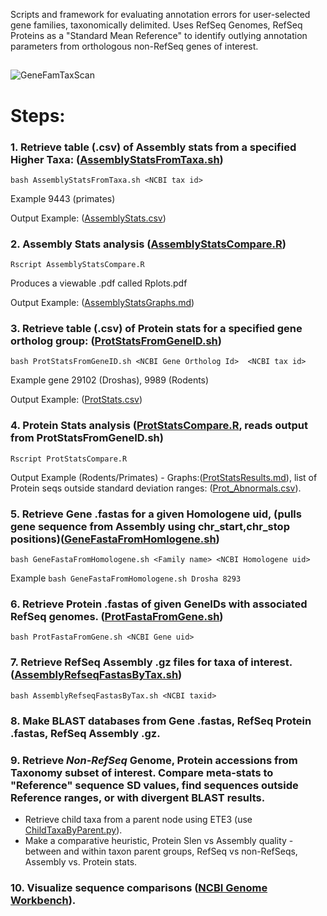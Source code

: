 
Scripts and framework for evaluating annotation errors for user-selected gene families, taxonomically delimited.  Uses RefSeq Genomes, RefSeq Proteins as a "Standard Mean Reference" to identify outlying annotation parameters from orthologous non-RefSeq genes of interest.


##
![GeneFamTaxScan](../master/Images/GeneFamTaxScan01.png?sanitize=true)
##

# Steps:

### 1. Retrieve table (.csv) of Assembly stats from a specified Higher Taxa: ([AssemblyStatsFromTaxa.sh](../master/AssemblyStatsFromTaxa.sh))

```bash AssemblyStatsFromTaxa.sh <NCBI tax id>``` 

Example 9443 (primates)

Output Example: ([AssemblyStats.csv](../master/AssemblyStats.csv))

### 2.  Assembly Stats analysis ([AssemblyStatsCompare.R](../master/AssemblyStatsCompare.R)) 

```Rscript AssemblyStatsCompare.R ```

Produces a viewable .pdf called Rplots.pdf

Output Example:  ([AssemblyStatsGraphs.md](../master/AssemblyStatsGraphs.md))

### 3. Retrieve table (.csv) of Protein stats for a specified gene ortholog group: ([ProtStatsFromGeneID.sh](../master/ProtStatsFromGeneID.sh))

```bash ProtStatsFromGeneID.sh <NCBI Gene Ortholog Id>  <NCBI tax id>```

Example gene 29102 (Droshas), 9989 (Rodents)

Output Example: ([ProtStats.csv](../master/ProtStats.csv))

### 4. Protein Stats analysis ([ProtStatsCompare.R](../master/ProtStatsCompare.R), reads output from ProtStatsFromGeneID.sh)
```Rscript ProtStatsCompare.R```

Output Example (Rodents/Primates) - Graphs:([ProtStatsResults.md](../master/ProtStatsResults.md)), list of Protein seqs outside standard deviation ranges: ([Prot_Abnormals.csv](../master/Prot_Abnormals.csv)).

### 5. Retrieve Gene .fastas for a given Homologene uid, (pulls gene sequence from Assembly using chr_start,chr_stop positions)([GeneFastaFromHomlogene.sh](../master/GeneFastaFromHomologene.sh))
```bash GeneFastaFromHomologene.sh <Family name> <NCBI Homologene uid>```

Example ```bash GeneFastaFromHomologene.sh Drosha 8293```

### 6. Retrieve Protein .fastas of given GeneIDs with associated RefSeq genomes. ([ProtFastaFromGene.sh](../master/ProtFastaFromGene.sh))
```bash ProtFastaFromGene.sh <NCBI Gene uid>```

### 7. Retrieve RefSeq Assembly .gz files for taxa of interest. ([AssemblyRefseqFastasByTax.sh](../master/AssemblyRefseqFastasByTax.sh))
```bash AssemblyRefseqFastasByTax.sh <NCBI taxid>```

### 8. Make BLAST databases from Gene .fastas, RefSeq Protein .fastas, RefSeq Assembly .gz.

### 9. Retrieve *Non-RefSeq* Genome, Protein accessions from Taxonomy subset of interest.  Compare meta-stats to "Reference" sequence SD values, find sequences outside Reference ranges, or with divergent BLAST results. 
  * Retrieve child taxa from a parent node using ETE3 (use [ChildTaxaByParent.py](../master/ChildTaxaByParent.py)).
  * Make a comparative heuristic, Protein Slen vs Assembly quality - between and within taxon parent groups, RefSeq vs non-RefSeqs, Assembly vs. Protein stats.

### 10. Visualize sequence comparisons ([NCBI Genome Workbench](https://www.ncbi.nlm.nih.gov/tools/gbench/)).
